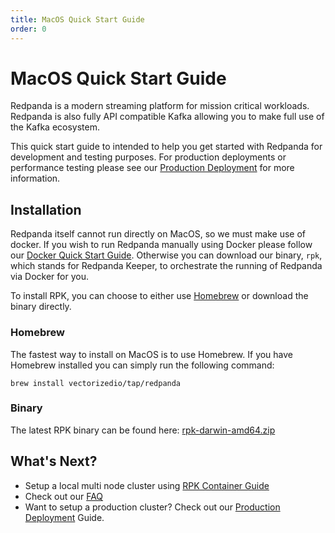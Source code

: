 ```yaml
---
title: MacOS Quick Start Guide
order: 0
---
```

# MacOS Quick Start Guide

Redpanda is a modern streaming platform for mission critical workloads. Redpanda
is also fully API compatible Kafka allowing you to make full use of the
Kafka ecosystem.

This quick start guide to intended to help you get started with Redpanda
for development and testing purposes. For production deployments or
performance testing please see our
[Production Deployment](production-deployment) for more information.

## Installation

Redpanda itself cannot run directly on MacOS, so we must make use of
docker. If you wish to run Redpanda manually using Docker please follow our
[Docker Quick Start Guide](quick-start-docker). Otherwise you can
download our binary, `rpk`, which stands for Redpanda Keeper, to orchestrate
the running of Redpanda via Docker for you.

To install RPK, you can choose to either use [Homebrew](https://brew.sh/)
or download the binary directly.

### Homebrew

The fastest way to install on MacOS is to use Homebrew. If you have
Homebrew installed you can simply run the following command:

```
brew install vectorizedio/tap/redpanda
```

### Binary

The latest RPK binary can be found here: [rpk-darwin-amd64.zip](https://github.com/vectorizedio/redpanda/releases/latest/download/rpk-darwin-amd64.zip)

## What's Next?

- Setup a local multi node cluster using [RPK Container Guide](guide-rpk-container)
- Check out our [FAQ](faq)
- Want to setup a production cluster? Check out our [Production Deployment](production-deployment) Guide.
